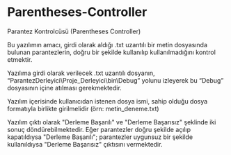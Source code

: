 # Parentheses-Controller
Parantez Kontrolcüsü (Parentheses Controller) 

Bu yazılımın amacı, girdi olarak aldığı .txt uzantılı  bir metin dosyasında bulunan parantezlerin, doğru bir şekilde kullanılıp kullanılmadığını kontrol etmektir.

Yazılıma girdi olarak verilecek .txt uzantılı dosyanın, “ParantezDerleyici\Proje_Derleyici\bin\Debug” yolunu izleyerek bu “Debug” dosyasının içine atılması gerekmektedir.

Yazılım içerisinde kullanıcıdan istenen dosya ismi, sahip olduğu dosya formatıyla birlikte girilmelidir (örn: metin_deneme.txt)

Yazılım çıktı olarak "Derleme Başarılı" ve "Derleme Başarısız" şeklinde iki sonuç döndürebilmektedir. Eğer parantezler doğru şekilde açılıp kapatıldıysa "Derleme Başarılı"; parantezler uygunsuz bir şekilde kullanıldıysa "Derleme Başarısız" çıktısını vermektedir. 
